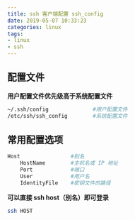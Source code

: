 ```yaml
---
title: ssh 客户端配置 ssh_config
date: 2019-05-07 10:33:23
categories: linux
tags:
- linux
- ssh
---
```


## 配置文件

**用户配置文件优先级高于系统配置文件**

```bash
~/.ssh/config              #用户配置文件
/etc/ssh/ssh_config        #系统配置文件
```

<!-- more -->

## 常用配置选项

```bash
Host                #别名
    HostName        #主机名或 IP 地址
    Port            #端口
    User            #用户名
    IdentityFile    #密钥文件的路径
```

**可以直接 ssh host（别名）即可登录**

```bash
ssh HOST
```